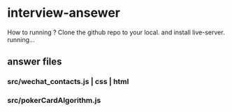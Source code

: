 # interview-ansewer
How to running ?
Clone the github repo to your local. and install live-server. running...

## answer files 

### src/wechat_contacts.js | css | html

### src/pokerCardAlgorithm.js
